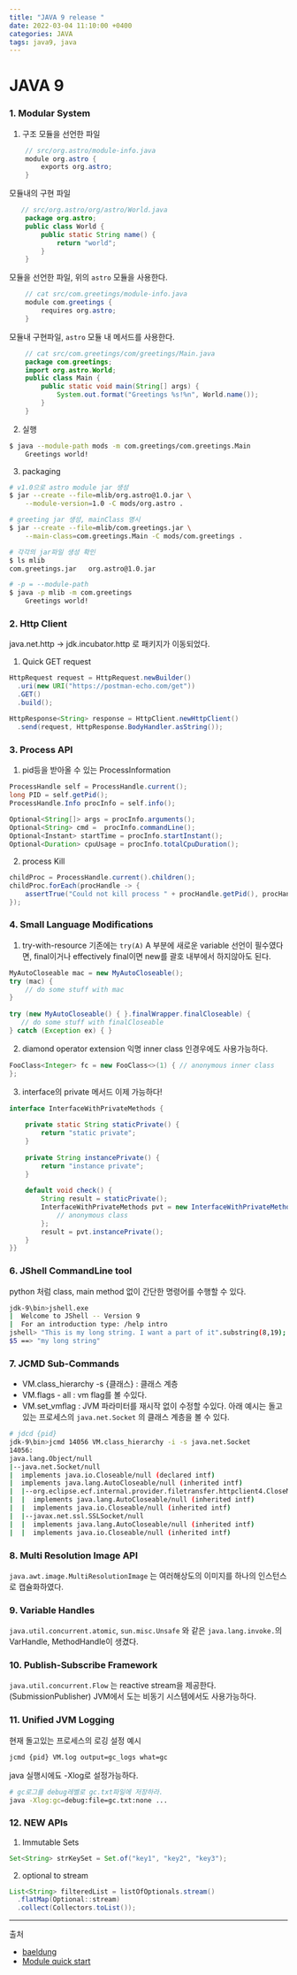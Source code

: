 ```yaml
---
title: "JAVA 9 release "
date: 2022-03-04 11:10:00 +0400
categories: JAVA
tags: java9, java
---
```

# JAVA 9
### 1. Modular System
1. 구조
모듈을 선언한 파일
```java
    // src/org.astro/module-info.java
    module org.astro {
        exports org.astro;
    }
```
모듈내의 구현 파일
```java
   // src/org.astro/org/astro/World.java
    package org.astro;
    public class World {
        public static String name() {
            return "world";
        }
    }
```
모듈을 선언한 파일, 위의 `astro` 모듈을 사용한다.
```java
    // cat src/com.greetings/module-info.java
    module com.greetings {
        requires org.astro;
    }
```
모듈내 구현파일, `astro` 모듈 내 메서드를 사용한다.
```java
    // cat src/com.greetings/com/greetings/Main.java
    package com.greetings;
    import org.astro.World;
    public class Main {
        public static void main(String[] args) {
            System.out.format("Greetings %s!%n", World.name());
        }
    }
```
2.  실행
```sh
$ java --module-path mods -m com.greetings/com.greetings.Main
    Greetings world!
```
3. packaging
```sh
# v1.0으로 astro module jar 생성
$ jar --create --file=mlib/org.astro@1.0.jar \
    --module-version=1.0 -C mods/org.astro .

# greeting jar 생성, mainClass 명시
$ jar --create --file=mlib/com.greetings.jar \
    --main-class=com.greetings.Main -C mods/com.greetings .

# 각각의 jar파일 생성 확인
$ ls mlib
com.greetings.jar   org.astro@1.0.jar

# -p = --module-path
$ java -p mlib -m com.greetings
    Greetings world!
```

### 2. Http Client
java.net.http -> jdk.incubator.http 로 패키지가 이동되었다.
1. Quick GET request
```java
HttpRequest request = HttpRequest.newBuilder()
  .uri(new URI("https://postman-echo.com/get"))
  .GET()
  .build();

HttpResponse<String> response = HttpClient.newHttpClient()
  .send(request, HttpResponse.BodyHandler.asString());
```
### 3. Process API
1) pid등을 받아올 수 있는 ProcessInformation
```java
ProcessHandle self = ProcessHandle.current();
long PID = self.getPid();
ProcessHandle.Info procInfo = self.info();
 
Optional<String[]> args = procInfo.arguments();
Optional<String> cmd =  procInfo.commandLine();
Optional<Instant> startTime = procInfo.startInstant();
Optional<Duration> cpuUsage = procInfo.totalCpuDuration();
```
2) process Kill
```java
childProc = ProcessHandle.current().children();
childProc.forEach(procHandle -> {
    assertTrue("Could not kill process " + procHandle.getPid(), procHandle.destroy());
});
```
### 4. Small Language Modifications
1. try-with-resource
기존에는 `try(A)` A 부분에 새로운 variable 선언이 필수였다면,
final이거나 effectively final이면 new를 괄호 내부에서 하지않아도 된다.
```java
MyAutoCloseable mac = new MyAutoCloseable();
try (mac) {
    // do some stuff with mac
}
 
try (new MyAutoCloseable() { }.finalWrapper.finalCloseable) {
   // do some stuff with finalCloseable
} catch (Exception ex) { }

```
2. diamond operator extension
익명 inner class 인경우에도 사용가능하다.
```java
FooClass<Integer> fc = new FooClass<>(1) { // anonymous inner class
};
```
3. interface의 private 메서드
이제 가능하다!
```java
interface InterfaceWithPrivateMethods {
    
    private static String staticPrivate() {
        return "static private";
    }
    
    private String instancePrivate() {
        return "instance private";
    }
    
    default void check() {
        String result = staticPrivate();
        InterfaceWithPrivateMethods pvt = new InterfaceWithPrivateMethods() {
            // anonymous class
        };
        result = pvt.instancePrivate();
    }
}}
```
### 6. JShell CommandLine tool
python 처럼 class, main method 없이 간단한 명령어를 수행할 수 있다.
```sh
jdk-9\bin>jshell.exe
|  Welcome to JShell -- Version 9
|  For an introduction type: /help intro
jshell> "This is my long string. I want a part of it".substring(8,19);
$5 ==> "my long string"
```
### 7. JCMD Sub-Commands
- VM.class_hierarchy -s {클래스} : 클래스 계층
- VM.flags - all : vm flag를 볼 수있다.
- VM.set_vmflag : JVM 파라미터를 재시작 없이 수정할 수있다. 
아래 예시는 돌고있는 프로세스의 `java.net.Socket` 의 클래스 계층을 볼 수 있다.
```sh
# jdcd {pid} 
jdk-9\bin>jcmd 14056 VM.class_hierarchy -i -s java.net.Socket
14056:
java.lang.Object/null
|--java.net.Socket/null
|  implements java.io.Closeable/null (declared intf)
|  implements java.lang.AutoCloseable/null (inherited intf)
|  |--org.eclipse.ecf.internal.provider.filetransfer.httpclient4.CloseMonitoringSocket
|  |  implements java.lang.AutoCloseable/null (inherited intf)
|  |  implements java.io.Closeable/null (inherited intf)
|  |--javax.net.ssl.SSLSocket/null
|  |  implements java.lang.AutoCloseable/null (inherited intf)
|  |  implements java.io.Closeable/null (inherited intf)
```
### 8. Multi Resolution Image API
`java.awt.image.MultiResolutionImage` 는 여러해상도의 이미지를 하나의 인스턴스로 캡슐화하였다.
### 9. Variable Handles
`java.util.concurrent.atomic`, `sun.misc.Unsafe` 와 같은 `java.lang.invoke.`의 VarHandle, MethodHandle이 생겼다.
### 10. Publish-Subscribe Framework
`java.util.concurrent.Flow` 는 reactive stream을 제공한다. (SubmissionPublisher)
JVM에서 도는 비동기 시스템에서도 사용가능하다.
### 11. Unified JVM Logging
현재 돌고있는 프로세스의 로깅 설정 예시
```sh
jcmd {pid} VM.log output=gc_logs what=gc
```
java 실행시에됴 -Xlog로 설정가능하다.
```sh
# gc로그를 debug레벨로 gc.txt파일에 저장하라.
java -Xlog:gc=debug:file=gc.txt:none ...

```
### 12. NEW APIs
1. Immutable Sets
```java
Set<String> strKeySet = Set.of("key1", "key2", "key3");
```
2. optional to stream
```java
List<String> filteredList = listOfOptionals.stream()
  .flatMap(Optional::stream)
  .collect(Collectors.toList());
```

---
출처
- [baeldung](https://www.baeldung.com/new-java-9)
- [Module quick start](https://openjdk.java.net/projects/jigsaw/quick-start)